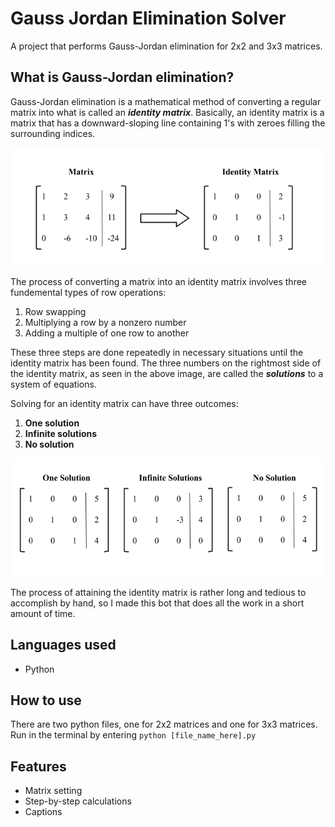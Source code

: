 # Gauss Jordan Elimination Solver
A project that performs Gauss-Jordan elimination for 2x2 and 3x3 matrices.

## What is Gauss-Jordan elimination?
Gauss-Jordan elimination is a mathematical method of converting a regular matrix into what is called an ***identity matrix***. Basically, an identity matrix is a matrix that has a downward-sloping line containing 1's with zeroes filling the surrounding indices.

<img src="https://github.com/KennethOnuorah/Gauss-Jordan-Elimination-Solver/blob/main/src/images/img1.png" width="516" height="189"/>

The process of converting a matrix into an identity matrix involves three fundemental types of row operations:
1. Row swapping
2. Multiplying a row by a nonzero number
3. Adding a multiple of one row to another

These three steps are done repeatedly in necessary situations until the identity matrix has been found. The three numbers on the rightmost side of the identity matrix, as seen in the above image, are called the ***solutions*** to a system of equations. 

Solving for an identity matrix can have three outcomes:
1. **One solution**
2. **Infinite solutions**
3. **No solution**

<img src="https://github.com/KennethOnuorah/Gauss-Jordan-Elimination-Solver/blob/main/src/images/img2.png" width="516" height="189"/>

The process of attaining the identity matrix is rather long and tedious to accomplish by hand, so I made this bot that does all the work in a short amount of time.

## Languages used
* Python

## How to use
There are two python files, one for 2x2 matrices and one for 3x3 matrices. Run in the terminal by entering `python [file_name_here].py`

## Features
* Matrix setting
* Step-by-step calculations
* Captions
